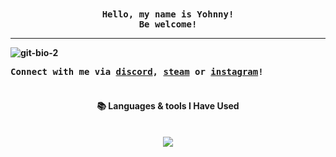 <div align="center">
  <samp>
    <b> Hello, my name is Yohnny!
    <br>
    <b> Be welcome!
    <br>
</div>

---
![git-bio-2](https://github.com/user-attachments/assets/d6edf4c6-d3c1-4326-8036-e0adf0a78b05)


<div align="left">
  <samp>
    <b>     
      Connect with me via
      <a href="https://discord.com/users/375718319304605702">discord</a>,
      <a href="https://steamcommunity.com/id/smolyohnny/">steam</a> or
      <a href="https://www.instagram.com/yzy.yhny">instagram</a>!
    <br>
</div>
<br>

<div align="center">

  
  <h4>📚 Languages & tools I Have Used</h4>

  <br>
    <img src="https://skillicons.dev/icons?i=java,kotlin,swift,idea,androidstudio,gradle,firebase,mysql,sqlite,php,html,css,bootstrap,blender,unity,figma,&perline=8"           align="center"/>
  <br>


</div>


